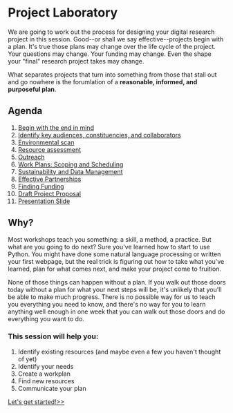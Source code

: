 # Project Laboratory


We are going to work out the process for designing your digital research project in this session. Good--or shall we say effective--projects begin with a plan. It's true those plans may change over the life cycle of the project. Your questions may change. Your funding may change. Even the shape your "final" research project takes may change. 

What separates projects that turn into something from those that stall out and go nowhere is the forumlation of a **reasonable, informed, and purposeful plan**.


## Agenda
1. [Begin with the end in mind](1Ideas.md)
2. [Identify key audiences, constituencies, and collaborators](2Audience.md)
3. [Environmental scan](3Environment.md)
4. [Resource assessment](4Resources.md)
5. [Outreach](5Outreach.md) 
6. [Work Plans: Scoping and Scheduling](6Workplan.md)
7. [Sustainability and Data Management](7Sustainability.md)
8. [Effective Partnerships](8Partnerships.md)
9. [Finding Funding](9Findingfunds.md)
10. [Draft Project Proposal](10Proposal.md)
11. [Presentation Slide](11Presentation.md)

## Why?

Most workshops teach you something: a skill, a method, a practice. But what are you going to do next? Sure you've learned how to start to use Python. You might have done some natural language processing or written your first webpage, but the real trick is figuring out how to take what you've learned, plan for what comes next, and make your project come to fruition. 

None of those things can happen without a plan. If you walk out those doors today without a plan for what your next steps will be, it's unlikely that you'll be able to make much progress. There is no possible way for us to teach you everything you need to know, and there's no way for you to learn anything well enough in one week that you can walk out those doors and do everything you want to do. 

### This session will help you: 

1. Identify existing resources (and maybe even a few you haven't thought of yet)
2. Identify your needs
3. Create a workplan 
4. Find new resources
5. Communicate your plan


[Let's get started!>>](1Ideas.md)
